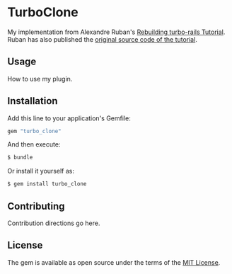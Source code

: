 # TurboClone

My implementation from Alexandre Ruban's [Rebuilding turbo-rails Tutorial](https://hotrails.podia.com). Ruban has also published the [original source code of the tutorial](https://github.com/alexandreruban/rebuilding-turbo-rails).

## Usage
How to use my plugin.

## Installation
Add this line to your application's Gemfile:

```ruby
gem "turbo_clone"
```

And then execute:
```bash
$ bundle
```

Or install it yourself as:
```bash
$ gem install turbo_clone
```

## Contributing
Contribution directions go here.

## License
The gem is available as open source under the terms of the [MIT License](https://opensource.org/licenses/MIT).
